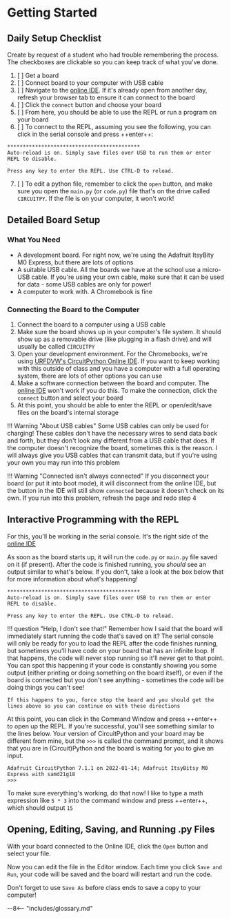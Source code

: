 # Getting Started

## Daily Setup Checklist

Create by request of a student who had trouble remembering the process. The checkboxes are clickable so you can keep track of what you've done.

1. [ ] Get a board
2. [ ] Connect board to your computer with USB cable
3. [ ] Navigate to the [online IDE](https://urfdvw.github.io/CircuitPython-online-IDE/). If it's already open from another day, refresh your browser tab to ensure it can connect to the board
4. [ ] Click the `connect` button and choose your board
5. [ ] From here, you should be able to use the REPL or run a program on your board
6. [ ] To connect to the REPL, assuming you see the following, you can click in the serial console and press ++enter++:

```pycon
*******************************************
Auto-reload is on. Simply save files over USB to run them or enter REPL to disable.

Press any key to enter the REPL. Use CTRL-D to reload.
```

7. [ ] To edit a python file, remember to click the `open` button, and make sure you open the `main.py` (or `code.py`) file that's on the drive called `CIRCUITPY`. If the file is on your computer, it won't work!

## Detailed Board Setup

### What You Need
- A development board. For right now, we're using the Adafruit ItsyBity M0 Express, but there are lots of options
- A suitable USB cable. All the boards we have at the school use a micro-USB cable. If you're using your own cable, make sure that it can be used for data - some USB cables are only for power!
- A computer to work with. A Chromebook is fine

### Connecting the Board to the Computer
1. Connect the board to a computer using a USB cable
2. Make sure the board shows up in your computer's file system. It should show up as a removable drive (like plugging in a flash drive) and will usually be called `CIRCUITPY`
3. Open your development environment. For the Chromebooks, we're using [URFDVW's CircuitPython Online IDE](https://urfdvw.github.io/CircuitPython-online-IDE/). If you want to keep working with this outside of class and you have a computer with a full operating system, there are lots of other options you can use
4. Make a software connection between the board and computer. The [online IDE](https://urfdvw.github.io/CircuitPython-online-IDE/) won't work if you do this. To make the connection, click the `connect` button and select your board
5. At this point, you should be able to enter the REPL or open/edit/save files on the board's internal storage

!!! Warning "About USB cables"
    Some USB cables can only be used for charging! These cables don't have the necessary wires to send data back and forth, but they don't look any different from a USB cable that does. If the computer doesn't recognize the board, sometimes this is the reason. I will always give you USB cables that can transmit data, but if you're using your own you may run into this problem

!!! Warning "Connected isn't always connected"
    If you disconnect your board (or put it into boot mode), it will disconnect from the online IDE, but the button in the IDE will still show `connected` because it doesn't check on its own. If you run into this problem, refresh the page and redo step 4

## Interactive Programming with the REPL

For this, you'll be working in the serial console. It's the right side of the [online IDE](https://urfdvw.github.io/CircuitPython-online-IDE/)

As soon as the board starts up, it will run the `code.py` or `main.py` file saved on it (if present). After the code is finished running, you *should* see an output similar to what's below. If you don't, take a look at the box below that for more information about what's happening!

```pycon
*******************************************
Auto-reload is on. Simply save files over USB to run them or enter REPL to disable.

Press any key to enter the REPL. Use CTRL-D to reload.
```

!!! question "Help, I don't see that!"
    Remember how I said that the board will immediately start running the code that's saved on it? The serial console will only be ready for you to load the REPL after the code finishes running, but sometimes you'll have code on your board that has an infinite loop. If that happens, the code will never stop running so it'll never get to that point. You can spot this happening if your code is constantly showing you some output (either printing or doing something on the board itself), or even if the board is connected but you don't see anything - sometimes the code will be doing things you can't see!

    If this happens to you, force stop the board and you should get the lines above so you can continue on with these directions

At this point, you can click in the Command Window and press ++enter++ to open up the REPL. If you're successful, you'll see something similar to the lines below. Your version of CircuitPython and your board may be different from mine, but the `>>>` is called the command prompt, and it shows that you are in (Circuit)Python and the board is waiting for you to give an input. 


```pycon
Adafruit CircuitPython 7.1.1 on 2022-01-14; Adafruit ItsyBitsy M0 Express with samd21g18
>>> 
```

To make sure everything's working, do that now! I like to type a math expression like ```5 * 3``` into the command window and press ++enter++, which should output ```15```

## Opening, Editing, Saving, and Running .py Files

With your board connected to the Online IDE, click the `Open` button and select your file.

Now you can edit the file in the Editor window. Each time you click `Save and Run`, your code will be saved and the board will restart and run the code.

Don't forget to use `Save As` before class ends to save a copy to your computer!

--8<-- "includes/glossary.md"